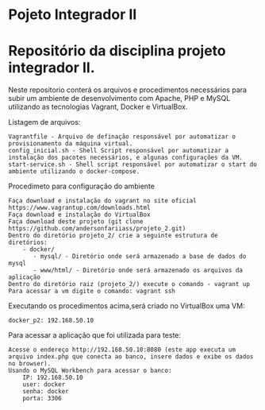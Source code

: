 # Pojeto Integrador II
# Repositório da disciplina projeto integrador II.

Neste repositorio conterá os arquivos e procedimentos necessários para subir um ambiente de desenvolvimento com Apache, PHP e MySQL utilizando as tecnologias Vagrant, Docker e VirtualBox.

Listagem de arquivos:
		
	Vagrantfile - Arquivo de definação responsável por automatizar o provisionamento da máquina virtual.
	config_inicial.sh - Shell Script responsável por automatizar a instalação dos pacotes necessários, e algunas configurações da VM.
	start-service.sh - Shell script responsável por automatizar o start do ambiente utilizando o docker-compose.

Procedimeto para configuração do ambiente
	
	Faça download e instalação do vagrant no site oficial https://www.vagrantup.com/downloads.html
	Faça download e instalação do VirtualBox
	Faça download deste projeto (git clone https://github.com/andersonfariiass/projeto_2.git)
	Dentro do diretório projeto_2/ crie a seguinte estrutura de diretórios:
		- docker/
		   - mysql/ - Diretório onde será armazenado a base de dados do mysql
		   - www/html/ - Diretório onde será armazenado os arquivos da aplicação
	Dentro do diretório raiz (projeto_2/) execute o comando - vagrant up
	Para acessar a vm digite o comando: vagrant ssh

Executando os procedimentos acima,será criado no VirtualBox uma VM:
	
	docker_p2: 192.168.50.10

Para acessar a aplicação que foi utilizada para teste:
	
	Acesse o endereço http://192.168.50.10:8080 (este app executa um arquivo index.php que conecta ao banco, insere dados e exibe os dados no browser).
	Usando o MySQL Workbench para acessar o banco:
		IP: 192.168.50.10
		user: docker
		senha: docker
		porta: 3306
